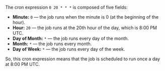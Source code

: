 The cron expression `0 20 * * *` is composed of five fields:

- **Minute:** `0` — the job runs when the minute is 0 (at the beginning of the hour).
- **Hour:** `20` — the job runs at the 20th hour of the day, which is 8:00 PM UTC.
- **Day of Month:** `*` — the job runs every day of the month.
- **Month:** `*` — the job runs every month.
- **Day of Week:** `*` — the job runs every day of the week.

So, this cron expression means that the job is scheduled to run once a day at 8:00 PM UTC.
